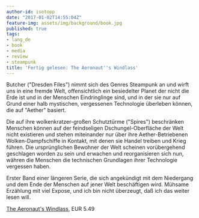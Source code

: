 ```yaml
---
author-id: isotopp
date: "2017-01-02T14:55:04Z"
feature-img: assets/img/background/book.jpg
published: true
tags:
- lang_de
- book
- media
- review
- steampunk
title: 'Fertig gelesen: The Aeronaut''s Windlass'
---
```

Butcher ("Dresden Files") nimmt sich des Genres Steampunk an und wirft uns in eine fremde Welt, offensichtlich ein besiedelter Planet der nicht die Erde ist und in der Menschen Eindringlinge sind, und in der sie  nur auf Grund einer halb mystischen, vergessenen Technologie überleben können, die auf "Aether" basiert.

Die auf ihre wolkenkratzer-großen Schutztürme ("Spires") beschränken Menschen können auf der feindseligen Dschungel-Oberfläche der Welt nicht existieren und stehen miteinander nur über ihre Aether-Betriebenen Wolken-Dampfschiffe in Kontakt, mit denen sie Handel treiben und Krieg führen. Die ursprünglichen Bewohner der Welt scheinen vorübergehend geschlagen worden zu sein und erwachen und reorganisieren sich nun, währen die Menschen die technischen Grundlagen ihrer Technologie vergessen haben.

Erster Band einer längeren Serie, die sich angekündigt mit dem Niedergang und dem Ende der Menschen auf jener Welt beschäftigen wird. Mühsame Erzählung mit viel Expose, und ich bin nicht überzeugt, daß ich das weiter lesen will.

[The Aeronaut's Windlass](https://www.amazon.de/Aeronauts-Windlass-Cinder-Spires-Book-ebook/dp/B00VRT92CU), EUR 5.49

